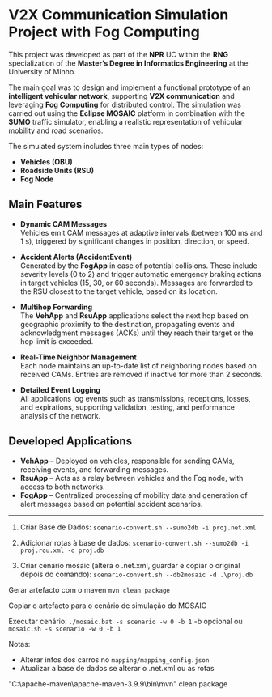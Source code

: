 
# V2X Communication Simulation Project with Fog Computing

This project was developed as part of the **NPR** UC within the **RNG** specialization of the **Master’s Degree in Informatics Engineering** at the University of Minho.

The main goal was to design and implement a functional prototype of an **intelligent vehicular network**, supporting **V2X communication** and leveraging **Fog Computing** for distributed control. The simulation was carried out using the **Eclipse MOSAIC** platform in combination with the **SUMO** traffic simulator, enabling a realistic representation of vehicular mobility and road scenarios.

The simulated system includes three main types of nodes:

- **Vehicles (OBU)**  
- **Roadside Units (RSU)**  
- **Fog Node**

## Main Features

- **Dynamic CAM Messages**  
  Vehicles emit CAM messages at adaptive intervals (between 100 ms and 1 s), triggered by significant changes in position, direction, or speed.

- **Accident Alerts (AccidentEvent)**  
  Generated by the **FogApp** in case of potential collisions. These include severity levels (0 to 2) and trigger automatic emergency braking actions in target vehicles (15, 30, or 60 seconds). Messages are forwarded to the RSU closest to the target vehicle, based on its location.

- **Multihop Forwarding**  
  The **VehApp** and **RsuApp** applications select the next hop based on geographic proximity to the destination, propagating events and acknowledgment messages (ACKs) until they reach their target or the hop limit is exceeded.

- **Real-Time Neighbor Management**  
  Each node maintains an up-to-date list of neighboring nodes based on received CAMs. Entries are removed if inactive for more than 2 seconds.

- **Detailed Event Logging**  
  All applications log events such as transmissions, receptions, losses, and expirations, supporting validation, testing, and performance analysis of the network.

## Developed Applications

- **VehApp** – Deployed on vehicles, responsible for sending CAMs, receiving events, and forwarding messages.  
- **RsuApp** – Acts as a relay between vehicles and the Fog node, with access to both networks.  
- **FogApp** – Centralized processing of mobility data and generation of alert messages based on potential accident scenarios.

---

1. Criar Base de Dados:
`scenario-convert.sh --sumo2db -i proj.net.xml`

2. Adicionar rotas à base de dados:
`scenario-convert.sh --sumo2db -i proj.rou.xml -d proj.db`

3. Criar cenário mosaic (altera o .net.xml, guardar e copiar o original depois do comando):
`scenario-convert.sh --db2mosaic -d .\proj.db`

Gerar artefacto com o maven 
`mvn clean package`

Copiar o artefacto para o cenário de simulação do MOSAIC

Executar cenário:
`./mosaic.bat -s scenario -w 0 -b 1` -b opcional
ou
`mosaic.sh -s scenario -w 0 -b 1`

Notas:
- Alterar infos dos carros no `mapping/mapping_config.json`
- Atualizar a base de dados se alterar o .net.xml ou as rotas

"C:\apache-maven\apache-maven-3.9.9\bin\mvn" clean package
